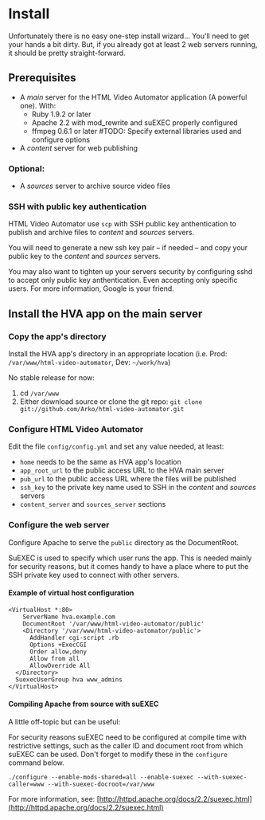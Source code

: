 # Install

Unfortunately there is no easy one-step install wizard... You'll need to get your hands a bit dirty. But, if you already got at least 2 web servers running, it should be pretty straight-forward.

## Prerequisites

- A *main* server for the HTML Video Automator application (A powerful one). With:
  - Ruby 1.9.2 or later
  - Apache 2.2 with mod_rewrite and suEXEC properly configured
  - ffmpeg 0.6.1 or later #TODO: Specify external libraries used and configure options
- A *content* server for web publishing

### Optional:

- A *sources* server to archive source video files

### SSH with public key authentication

HTML Video Automator use `scp` with SSH public key anthentication to publish and archive files to *content* and *sources* servers.

You will need to generate a new ssh key pair – if needed – and copy your public key to the *content* and *sources* servers.

You may also want to tighten up your servers security by configuring sshd to accept only public key anthentication. Even accepting only specific users. For more information, Google is your friend.

## Install the HVA app on the main server

### Copy the app's directory

Install the HVA app's directory in an appropriate location (i.e. Prod: `/var/www/html-video-automator`, Dev: `~/work/hva`)

No stable release for now:

1. cd `/var/www`
2. Either download source or clone the git repo: `git clone git://github.com/Arko/html-video-automator.git`

### Configure HTML Video Automator

Edit the file `config/config.yml` and set any value needed, at least:

- `home` needs to be the same as HVA app's location
- `app_root_url` to the public access URL to the HVA main server
- `pub_url` to the public access URL where the files will be published
- `ssh_key` to the private key name used to SSH in the *content* and *sources* servers
- `content_server` and `sources_server` sections

### Configure the web server

Configure Apache to serve the `public` directory as the DocumentRoot.

SuEXEC is used to specify which user runs the app. This is needed mainly for security reasons, but it comes handy to have a place where to put the SSH private key used to connect with other servers.

#### Example of virtual host configuration
    <VirtualHost *:80>
    	ServerName hva.example.com
    	DocumentRoot '/var/www/html-video-automator/public'
    	<Directory '/var/www/html-video-automator/public'>
          AddHandler cgi-script .rb
          Options +ExecCGI
          Order allow,deny
          Allow from all
          AllowOverride All
      </Directory>
      SuexecUserGroup hva www_admins
    </VirtualHost>

#### Compiling Apache from source with suEXEC

A little off-topic but can be useful:

For security reasons suEXEC need to be configured at compile time with restrictive settings, such as the caller ID and document root from which suEXEC can be used. Don't forget to modify these in the `configure` command below.

`./configure --enable-mods-shared=all --enable-suexec --with-suexec-caller=www --with-suexec-docroot=/var/www`

For more information, see: [http://httpd.apache.org/docs/2.2/suexec.html](http://httpd.apache.org/docs/2.2/suexec.html)
